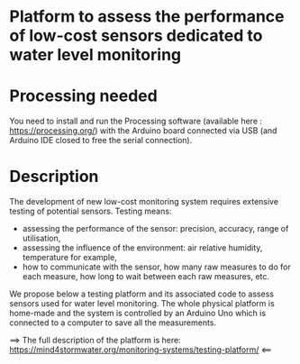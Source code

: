 # Platform to assess the performance of low-cost sensors dedicated to water level monitoring

# Processing needed
You need to install and run the Processing software (available here : https://processing.org/) with the Arduino board connected via USB (and Arduino IDE closed to free the serial connection).

# Description
The development of new low-cost monitoring system requires extensive testing of potential sensors. Testing means:
- assessing the performance of the sensor: precision, accuracy, range of utilisation,
- assessing the influence of the environment: air relative humidity, temperature for example,
- how to communicate with the sensor, how many raw measures to do for each measure, how long to wait between each raw measures, etc.

We propose below a testing platform and its associated code to assess sensors used for water level monitoring. The whole physical platform is home-made and the system is controlled by an Arduino Uno which is connected to a computer to save all the measurements.

==> The full description of the platform is here: https://mind4stormwater.org/monitoring-systems/testing-platform/ <==

